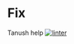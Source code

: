 # Fix
Tanush help
 [![linter](https://github.com/Arvin-Leung/Fix/workflows/linter/badge.svg)](https://github.com/marketplace/actions/super-linter)

